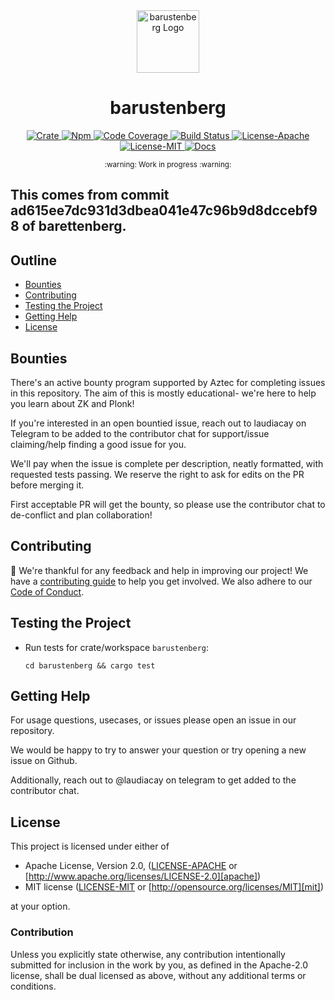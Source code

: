 <div align="center">
  <a href="https://github.com/laudiacay/barustenberg" target="_blank">
    <img src="https://raw.githubusercontent.com/laudiacay/barustenberg/main/assets/aztec.jpeg" alt="barustenberg Logo" width="100"></img>
  </a>

  <h1 align="center">barustenberg</h1>

  <p>
    <a href="https://crates.io/crates/barustenberg">
      <img src="https://img.shields.io/crates/v/barustenberg?label=crates" alt="Crate">
    </a>
    <a href="https://npmjs.com/package/barustenberg">
      <img src="https://img.shields.io/npm/v/barustenberg" alt="Npm">
    </a>
    <a href="https://codecov.io/gh/laudiacay/barustenberg">
      <img src="https://codecov.io/gh/laudiacay/barustenberg/branch/main/graph/badge.svg?token=SOMETOKEN" alt="Code Coverage"/>
    </a>
    <a href="https://github.com/laudiacay/barustenberg/actions?query=">
      <img src="https://github.com/laudiacay/barustenberg/actions/workflows/tests_and_checks.yml/badge.svg" alt="Build Status">
    </a>
    <a href="https://github.com/laudiacay/barustenberg/blob/main/LICENSE-APACHE">
      <img src="https://img.shields.io/badge/License-Apache%202.0-blue.svg" alt="License-Apache">
    </a>
    <a href="https://github.com/laudiacay/barustenberg/blob/main/LICENSE-MIT">
      <img src="https://img.shields.io/badge/License-MIT-blue.svg" alt="License-MIT">
    </a>
    <a href="https://docs.rs/barustenberg">
      <img src="https://img.shields.io/static/v1?label=Docs&message=docs.rs&color=blue" alt="Docs">
    </a>
  </p>
</div>

<div align="center"><sub>:warning: Work in progress :warning:</sub></div>

## This comes from commit ad615ee7dc931d3dbea041e47c96b9d8dccebf98 of barettenberg.

## Outline

- [Bounties](#bounties)
- [Contributing](#contributing)
- [Testing the Project](#testing-the-project)
- [Getting Help](#getting-help)
- [License](#license)

## Bounties

There's an active bounty program supported by Aztec for completing issues in this repository. The aim of this is mostly educational- we're here to help you learn about ZK and Plonk!

If you're interested in an open bountied issue, reach out to laudiacay on Telegram to be added to the contributor chat for support/issue claiming/help finding a good issue for you.

We'll pay when the issue is complete per description, neatly formatted, with requested tests passing. We reserve the right to ask for edits on the PR before merging it. 

First acceptable PR will get the bounty, so please use the contributor chat to de-conflict and plan collaboration!

## Contributing

:balloon: We're thankful for any feedback and help in improving our project!
We have a [contributing guide](./CONTRIBUTING.md) to help you get involved. We
also adhere to our [Code of Conduct](./CODE_OF_CONDUCT.md).

## Testing the Project

- Run tests for crate/workspace `barustenberg`:

  ```console
  cd barustenberg && cargo test
  ```

## Getting Help

For usage questions, usecases, or issues please open an issue in our repository.

We would be happy to try to answer your question or try opening a new issue on Github.

Additionally, reach out to @laudiacay on telegram to get added to the contributor chat.

## License

This project is licensed under either of

- Apache License, Version 2.0, ([LICENSE-APACHE](./LICENSE-APACHE) or [http://www.apache.org/licenses/LICENSE-2.0][apache])
- MIT license ([LICENSE-MIT](./LICENSE-MIT) or [http://opensource.org/licenses/MIT][mit])

at your option.

### Contribution

Unless you explicitly state otherwise, any contribution intentionally
submitted for inclusion in the work by you, as defined in the Apache-2.0
license, shall be dual licensed as above, without any additional terms or
conditions.


[apache]: https://www.apache.org/licenses/LICENSE-2.0
[cargo-expand]: https://github.com/dtolnay/cargo-expand
[cargo-udeps]: https://github.com/est31/cargo-udeps
[cargo-watch]: https://github.com/watchexec/cargo-watch
[commit-spec]: https://www.conventionalcommits.org/en/v1.0.0/#specification
[commit-spec-site]: https://www.conventionalcommits.org/
[criterion]: https://github.com/bheisler/criterion.rs
[criterion-bindgen]: https://github.com/bheisler/criterion.rs/issues/270
[criterion-user-guide]: https://github.com/bheisler/criterion.rs/blob/version-0.4/book/src/user_guide/wasi.md
[direnv]:https://direnv.net/
[irust]: https://github.com/sigmaSd/IRust
[mit]: http://opensource.org/licenses/MIT
[nix]:https://nixos.org/download.html
[nix-flake]: https://nixos.wiki/wiki/Flakes
[node-js]: https://nodejs.dev/en/
[pre-commit]: https://pre-commit.com/
[proptest]: https://github.com/proptest-rs/proptest
[strategies]: https://docs.rs/proptest/latest/proptest/strategy/trait.Strategy.html
[wasi]: https://wasi.dev/
[wasmer]: https://wasmer.io/
[wasmtime]: https://docs.wasmtime.dev/
[wasmsh]: https://webassembly.sh/
[wasm-pack]: https://rustwasm.github.io/docs/wasm-pack/
[webpack]: https://webpack.js.org/
